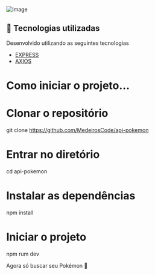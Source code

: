 ![image](https://user-images.githubusercontent.com/90536013/196843437-a36d0332-83d4-46c1-8bd7-d1627c1cc9eb.png)

## 🚀 Tecnologias utilizadas

Desenvolvido utilizando as seguintes tecnologias

- [EXPRESS](https://www.npmjs.com/package/express)
- [AXIOS](https://axios-http.com/ptbr/docs/intro)

# Como iniciar o projeto...

# Clonar o repositório
 git clone https://github.com/MedeirosCode/api-pokemon

 # Entrar no diretório
   cd api-pokemon

 # Instalar as dependências
   npm install
  
 # Iniciar o projeto
   npm rum dev 
   
 Agora só buscar seu Pokémon 🙂
